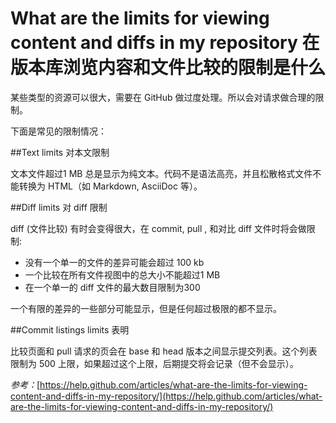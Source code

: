 What are the limits for viewing content and diffs in my repository 在版本库浏览内容和文件比较的限制是什么
===========

某些类型的资源可以很大，需要在 GitHub 做过度处理。所以会对请求做合理的限制。 

下面是常见的限制情况：

##Text limits 对本文限制

文本文件超过1 MB 总是显示为纯文本。代码不是语法高亮，并且松散格式文件不能转换为 HTML（如 Markdown, AsciiDoc 等）。

##Diff limits 对 diff 限制

diff (文件比较) 有时会变得很大，在 commit, pull , 和对比 diff 文件时将会做限制:

* 没有一个单一的文件的差异可能会超过 100 kb
* 一个比较在所有文件视图中的总大小不能超过1 MB
* 在一个单一的 diff 文件的最大数目限制为300

一个有限的差异的一些部分可能显示，但是任何超过极限的都不显示。

##Commit listings limits 表明

比较页面和 pull 请求的页会在 base 和 head 版本之间显示提交列表。这个列表限制为 500 上限，如果超过这个上限，后期提交将会记录（但不会显示）。


*参考：*[https://help.github.com/articles/what-are-the-limits-for-viewing-content-and-diffs-in-my-repository/](https://help.github.com/articles/what-are-the-limits-for-viewing-content-and-diffs-in-my-repository/)